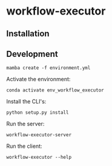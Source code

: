 # workflow-executor

## Installation

## Development

```console
mamba create -f environment.yml
```

Activate the environment:

```console
conda activate env_workflow_executor
```

Install the CLI's:

```console
python setup.py install
```

Run the server:

```console
workflow-executor-server
```

Run the client:

```console
workflow-executor --help
```